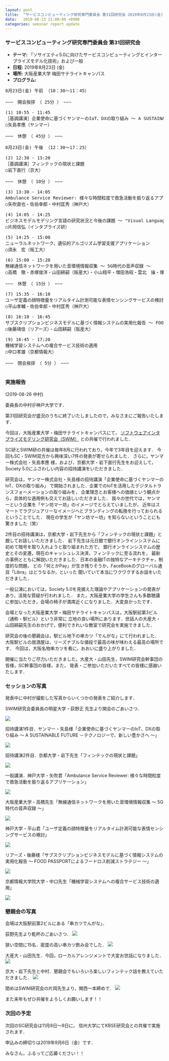 ```yaml
---
layout: post
title:  "サービスコンピューティング研究専門委員会 第31回研究会 2019年8月23日(金)"
date:   2019-08-23 21:00:00 +0900
categories: seminar report update
---
```


### サービスコンピューティング研究専門委員会 第31回研究会
- __テーマ:__ 「ソサイエティ5.0に向けたサービスコンピューティングとインタープライズモデル化技術」および一般
- __日程:__ 2019年8月23日 (金)
- __場所:__ 大阪産業大学 梅田サテライトキャンパス
- __プログラム:__


<pre>
8月23日(金) 午前 （10：30～11：45）

−−−　開会挨拶　（ 25分 ）　−−−

(1) 10:55 - 11:45
［基調講演］企業使命に基づくヤンマーのIoT、DXの取り組み ～ A SUSTAINABLE FUTURE －テクノロジーで、新しい豊かさへ ～
○矢島孝應（ヤンマー）

−−−　休憩　（ 45分 ）　−−−

8月23日(金) 午後 （12：30～17：25）

(2) 12:30 - 13:20
［基調講演］フィンテックの現状と課題
○岩下直行（京大）

−−−　休憩　（ 10分 ）　−−−

(3) 13:30 - 14:05
Ambulance Service Reviewer: 様々な時間粒度で救急活動を振り返るアプリケーション
○矢吹直也・佐伯幸郎・中村匡秀（神戸大）

(4) 14:05 - 14:25
ビジネスモデルモデリング言語の研究状況と今後の課題 ～ "Visual Languages for Modeling Business Models: A Critical Review and Future Research Directions"の論文紹介 ～
○片岡信弘（インタプライズ研）

(5) 14:25 - 15:00
ニューラルネットワーク，遺伝的アルゴリズム学習支援アプリケーション
○須永　宏（阪工大）

(6) 15:00 - 15:20
無線通信ネットワークを用いた音環境情報収集 ～ 5G時代の音声収録 ～
○高橋　徹・赤塚俊洋・山田耕嗣（阪産大）・小山翔平・増田浩昭・雲北　操・塚越寿夫（エフネッツ）

−−−　休憩　（ 15分 ）　−−−

(7) 15:35 - 16:10
ユーザ定義の顔特徴量をリアルタイム計測可能な表情センシングサービスの検討
○平山孝輔・佐伯幸郎・中村匡秀（神戸大）

(8) 16:10 - 16:45
サブスクリプションビジネスモデルに基づく情報システムの実用化報告 ～ FOOD PASSPORTによるフードロス削減ストラテジー ～
○後藤靖佳（リアーズ）・山田耕嗣（阪産大）

(9) 16:45 - 17:20
機械学習システムへの複合サービス技術の適用
○中口孝雄（京都情報大）

−−−　閉会挨拶　（ 5分 ）　−−−

</pre>

### 実施報告

(2019-08-26 中村)

委員長の中村＠神戸大学です．

第31回研究会が盛況のうちに終了いたしましたので，みなさまにご報告いたします．

今回は，大阪産業大学・梅田サテライトキャンパスにて，
[ソフトウェアインタプライズモデリング研究会（SWIM）](https://www.ieice.org/~swim/jpn/)
との共催で行われました．

SC研とSWIM研の共催は毎年8月に行われており，今年で3年目を迎えます．
今回もSC・SWIM双方から興味深い7件の発表が寄せられました．
さらに，ヤンマー株式会社・矢島孝應 様，および，京都大学・岩下直行先生をお迎えして，
Society 5.0にふさわしい内容の招待講演をいただきました．

研究会は，ヤンマー株式会社・矢島様の招待講演「企業使命に基づくヤンマーのIoT、DXの取り組み」
で開始されました．企業でのIoTを活用したデジタルトランスフォーメーションの取り組みを，
企業理念とお客様への価値という観点から，具体的な適用例も交えてお話しいただきました．
我々の世代では，ヤンマーという企業を「ヤン坊マー坊」のイメージでとらえていましたが，
近年はスマートでラグジュアリーなイメージへとブランディングの転換を行っておられるということでした．
現在の学生が「ヤン坊マー坊」を知らないということにも驚きました（笑）

2件目の招待講演は，京都大学・岩下先生から「フィンテックの現状と課題」と題してお話しいただきました．
岩下先生は元日銀で銀行オンラインシステムに初めて暗号を取り入れようと取り組まれた方で，
銀行オンラインシステムの歴史とその変遷，現在のキャッシュレス決済，フィンテックに至る流れを，
最新の事例とともに解説いただきました．日本の金融ITの独特なアーキテクチャ，制度的な問題，
どの「何とかPay」が生き残りそうか，FaceBookのグローバル通貨「Libra」はどうなるか，といった
聞いていて本当にワクワクするお話をいただきました．

一般公演においては，Society 5.0を見据えた理論やアプリケーションの発表があり，活発な質疑が行われました．
また，大阪産業大学の学生さんも多数聴講に参加いただき，会場の椅子が満席近くになりました．大変良かったです．

会場となった大阪産業大学・梅田サテライトキャンパスは，大阪駅前第3ビル（通称・駅ビル）という非常に
立地の良い場所にあります．世話人の大産大・山田耕嗣先生のおかげで，便利できれいな教室で研究会を実施できました．

研究会の後の懇親会は，駅ビル地下の串カツ「でんがな」にて行われました．
大阪駅ビルの居酒屋は，リーズナブルな値段で最高の味が味わえる最高の場所です．
今回は，大阪名物串カツを肴に，おおいに盛り上がりました．

開催に当たりご尽力いただきました，大産大・山田先生，SWIM研究会幹事団の皆様，SC幹事団の皆様，また，
発表・ご参加いただいたすべての皆様に感謝いたします．


### セッションの写真

発表中に中村が撮影した写真からいくつかの発表をご紹介します．


SWIM研究会委員長の明星大学・荻野正 先生より開会のごあいさつ．

<img src="/assets/file/20190823/00_opening_ogino.jpg">

招待講演1件目．ヤンマー・矢島様「企業使命に基づくヤンマーのIoT、DXの取り組み
～ A SUSTAINABLE FUTURE －テクノロジーで、新しい豊かさへ ～」

<img src="/assets/file/20190823/01_presen_yajima.jpg">

招待講演2件目．京都大学・岩下先生「フィンテックの現状と課題」

<img src="/assets/file/20190823/02_presen_iwashita.jpg">

一般講演．神戸大学・矢吹君「Ambulance Service Reviewer: 様々な時間粒度で救急活動を振り返るアプリケーション」

<img src="/assets/file/20190823/03_presen_yabuki.jpg">


大阪産業大学・高橋先生「無線通信ネットワークを用いた音環境情報収集 ～ 5G時代の音声収録 ～」

<img src="/assets/file/20190823/04_presen_takahashi.jpg">

神戸大学・平山君「ユーザ定義の顔特徴量をリアルタイム計測可能な表情センシングサービスの検討」

<img src="/assets/file/20190823/06_presen_hirayama.jpg">

リアーズ・後藤様「サブスクリプションビジネスモデルに基づく情報システムの実用化報告 ～ FOOD PASSPORTによるフードロス削減ストラテジー ～」

<img src="/assets/file/20190823/07_presen_gotoh.jpg">


京都情報大学院大学・中口先生「機械学習システムへの複合サービス技術の適用」

<img src="/assets/file/20190823/08_presen_nakaguchi.jpg">


### 懇親会の写真

会場は大阪駅前第2ビルにある「串カツでんがな」．

荻野先生より乾杯のごあいさつ．
<img src="/assets/file/20190823/90_konshinkai_opening.jpg">

狭い空間に15名．密度の高い串カツ飲み会でした．
<img src="/assets/file/20190823/91_konshinkai_yousu.jpg">

大産大・山田先生．今回，ローカルアレンジメントで大変お世話になりました．
<img src="/assets/file/20190823/92_konshinkai_yamada.jpg">

京大・岩下先生と中村．懇親会でもいろいろ楽しいフィンテック話を教えていただきました．
<img src="/assets/file/20190823/93_konshinkai_masa-n.jpg">

閉めはSWIM研究会の片岡先生より，関西一本締めで．
<img src="/assets/file/20190823/94_konshinkai_kataoka.jpg">

また来年もぜひ共催をよろしくお願いします！！


### 次回の予定

次回のSC研究会は11月8日～9日に，
信州大学にてKBSE研究会との共催で実施されます．

申込みの締切りは2019年9月6日（金）です．

みなさん，ふるってご応募ください！！



